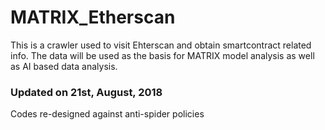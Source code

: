 # MATRIX_Etherscan
This is a crawler used to visit Ehterscan and obtain smartcontract related info. The data will be used as the basis for MATRIX model analysis as well as AI based data analysis.

### Updated on 21st, August, 2018

Codes re-designed against anti-spider policies